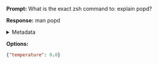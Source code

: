 **Prompt:**
What is the exact zsh command to: explain popd?


**Response:**
man popd

<details><summary>Metadata</summary>

- Duration: 814 ms
- Datetime: 2023-08-20T15:09:13.710017
- Model: gpt-3.5-turbo-0613

</details>

**Options:**
```json
{"temperature": 0.0}
```

